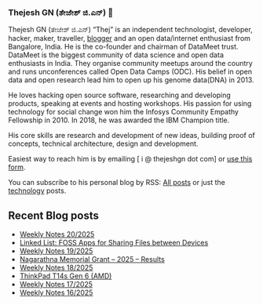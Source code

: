 ### Thejesh GN (ತೇಜೇಶ್ ಜಿ.ಎನ್) 👋

Thejesh GN (ತೇಜೇಶ್ ಜಿ.ಎನ್) “Thej” is an independent technologist, developer, hacker, maker, traveller, [blogger](https://thejeshgn.com/) and an open data/internet enthusiast from Bangalore, India. He is the co-founder and chairman of DataMeet trust. DataMeet is the biggest community of data science and open data enthusiasts in India. They organise community meetups around the country and runs unconferences called Open Data Camps (ODC). His belief in open data and open research lead him to open up his genome data(DNA) in 2013.

He loves hacking open source software, researching and developing products, speaking at events and hosting workshops. His passion for using technology for social change won him the Infosys Community Empathy Fellowship in 2010. In 2018, he was awarded the IBM Champion title.

His core skills are research and development of new ideas, building proof of concepts, technical architecture, design and development.

Easiest way to reach him is by emailing [ i @ thejeshgn dot com] or [use this form](https://thejeshgn.com/contact/).

You can subscribe to his personal blog by RSS: [All posts](https://feeds.thejeshgn.com/thejeshgn) or just the [technology](https://feeds.thejeshgn.com/technology) posts.

## Recent Blog posts
<!-- BLOG-POST-LIST:START -->
- [Weekly Notes 20/2025](https://thejeshgn.com/2025/05/16/weekly-notes-20-2025/)
- [Linked List: FOSS Apps for Sharing Files between Devices](https://thejeshgn.com/2025/05/12/linked-list-foss-apps-for-sharing-files-between-devices/)
- [Weekly Notes 19/2025](https://thejeshgn.com/2025/05/09/weekly-notes-19-2025/)
- [Nagarathna Memorial Grant – 2025 – Results](https://thejeshgn.com/2025/05/07/nagarathna-memorial-grant-2025-results/)
- [Weekly Notes 18/2025](https://thejeshgn.com/2025/05/03/weekly-notes-18-2025/)
- [ThinkPad T14s Gen 6 &lpar;AMD&rpar;](https://thejeshgn.com/2025/04/28/thinkpad-t14s-gen-6-amd/)
- [Weekly Notes 17/2025](https://thejeshgn.com/2025/04/25/weekly-notes-17-2025/)
- [Weekly Notes 16/2025](https://thejeshgn.com/2025/04/18/weekly-notes-16-2025/)
<!-- BLOG-POST-LIST:END -->
